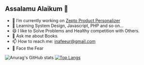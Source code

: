 ## Assalamu Alaikum 👋

- 🔭 I’m currently working on [Zepto Product Personalizer](https://apps.shopify.com/product-personalizer)
- 🌱 Learning System Design, Javascript, PHP and so on...
- 😄 I like to Solve Problems and Healthy competition with Others. 
- 💬 Ask me about Books.
- 📫 How to reach me: inafeeur@gmail.com
- 💪 Face the Fear

![Anurag's GitHub stats](https://github-readme-stats.vercel.app/api?username=nafeeur10&theme=blue-green&show_icons=true)
[![Top Langs](https://github-readme-stats.vercel.app/api/top-langs/?username=nafeeur10)](https://github.com/anuraghazra/github-readme-stats)


<!--
**nafeeur10/nafeeur10** is a ✨ _special_ ✨ repository because its `README.md` (this file) appears on your GitHub profile.

Here are some ideas to get you started:

- 🔭 I’m currently working on ...
- 🌱 I’m currently learning ...
- 👯 I’m looking to collaborate on ...
- 🤔 I’m looking for help with ...
- 💬 Ask me about ...
- 📫 How to reach me: ...
- 😄 Pronouns: ...
- ⚡ Fun fact: ...
-->
